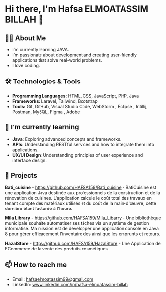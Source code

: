 # Hi there, I'm Hafsa ELMOATASSIM BILLAH 👋

## 👨‍💻 About Me
- I’m currently learning JAVA.
- I’m passionate about development and creating user-friendly applications that solve real-world problems.
- I love coding.

## 🛠️ Technologies & Tools
- **Programming Languages:** HTML, CSS, JavaScript, PHP, Java
- **Frameworks:** Laravel, Tailwind, Bootstrap
- **Tools:** Git, GitHub, Visual Studio Code, WebStorm , Eclipse , Intillij, Postman, MySQL, Figma , Adobe

## 🌱 I’m currently learning
- **Java**: Exploring advanced concepts and frameworks.
- **APIs**: Understanding RESTful services and how to integrate them into applications.
- **UX/UI Design**: Understanding principles of user experience and interface design.

## 💼 Projects
 **Bati_cuisine** 
     - https://github.com/HAFSA159/Bati_cuisine
     - BatiCuisine est une application Java destinée aux professionnels de la construction et de la rénovation de cuisines. L'application calcule le coût total des travaux en tenant compte des matériaux utilisés         et du coût de la main-d'œuvre, cette dernière étant facturée à l'heure.

**Mila Library** 
    - https://github.com/HAFSA159/Mila_Libarry 
    - Une bibliothèque municipale souhaite automatiser ses tâches via un système de gestion informatisé. Ma mission est de développer une application console en Java 8 pour gérer efficacement l'inventaire des          ainsi que les emprunts et retours.
    
**HazalStore** 
    - https://github.com/HAFSA159/HazalStore 
    - Une Application de ECommerce de la vente des produits cosmétiques.

## 📫 How to reach me
- Email: hafsaelmoatassim99@gmail.com
- LinkedIn: www.linkedin.com/in/hafsa-elmoatassim-billah



